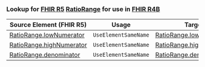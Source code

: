 ### Lookup for [FHIR R5](https://hl7.org/fhir/R5/) [RatioRange](https://hl7.org/fhir/R5/RatioRange.html) for use in [FHIR R4B](https://hl7.org/fhir/R4B/)

| Source Element (FHIR R5) | Usage | Target |
| -------------- | ----- | ------ |
| [RatioRange.lowNumerator](https://hl7.org/fhir/R5/RatioRange.html#resource) | `UseElementSameName` | [RatioRange.lowNumerator](https://hl7.org/fhir/R4B/RatioRange.html#resource) |
| [RatioRange.highNumerator](https://hl7.org/fhir/R5/RatioRange.html#resource) | `UseElementSameName` | [RatioRange.highNumerator](https://hl7.org/fhir/R4B/RatioRange.html#resource) |
| [RatioRange.denominator](https://hl7.org/fhir/R5/RatioRange.html#resource) | `UseElementSameName` | [RatioRange.denominator](https://hl7.org/fhir/R4B/RatioRange.html#resource) |
